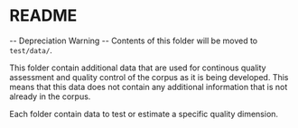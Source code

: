 README
======

-- Depreciation Warning -- Contents of this folder will be moved to `test/data/`.

This folder contain additional data that are used for continous quality assessment and quality control of the corpus as it is being developed. This means that this data does not contain any additional information that is not already in the corpus.

Each folder contain data to test or estimate a specific quality dimension.

